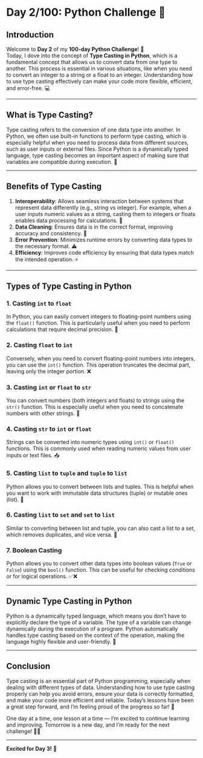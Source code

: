 # Day 2/100: Python Challenge 🚀

## Introduction

Welcome to **Day 2** of my **100-day Python Challenge**! 🎉  
Today, I dove into the concept of **Type Casting in Python**, which is a fundamental concept that allows us to convert data from one type to another. This process is essential in various situations, like when you need to convert an integer to a string or a float to an integer. Understanding how to use type casting effectively can make your code more flexible, efficient, and error-free. 💻

---

## What is Type Casting?

Type casting refers to the conversion of one data type into another. In Python, we often use built-in functions to perform type casting, which is especially helpful when you need to process data from different sources, such as user inputs or external files. Since Python is a dynamically typed language, type casting becomes an important aspect of making sure that variables are compatible during execution. 🔄

---

## Benefits of Type Casting

1. **Interoperability**: Allows seamless interaction between systems that represent data differently (e.g., string vs integer). For example, when a user inputs numeric values as a string, casting them to integers or floats enables data processing for calculations. 🔢
2. **Data Cleaning**: Ensures data is in the correct format, improving accuracy and consistency. 🧹
3. **Error Prevention**: Minimizes runtime errors by converting data types to the necessary format. ⚠️
4. **Efficiency**: Improves code efficiency by ensuring that data types match the intended operation. ⚡

---

## Types of Type Casting in Python

### 1. Casting `int` to `float`
In Python, you can easily convert integers to floating-point numbers using the `float()` function. This is particularly useful when you need to perform calculations that require decimal precision. 🔄

### 2. Casting `float` to `int`
Conversely, when you need to convert floating-point numbers into integers, you can use the `int()` function. This operation truncates the decimal part, leaving only the integer portion. ❌

### 3. Casting `int` or `float` to `str`
You can convert numbers (both integers and floats) to strings using the `str()` function. This is especially useful when you need to concatenate numbers with other strings. 📝

### 4. Casting `str` to `int` or `float`
Strings can be converted into numeric types using `int()` or `float()` functions. This is commonly used when reading numeric values from user inputs or text files. 📥

### 5. Casting `list` to `tuple` and `tuple` to `list`
Python allows you to convert between lists and tuples. This is helpful when you want to work with immutable data structures (tuple) or mutable ones (list). 🔄

### 6. Casting `list` to `set` and `set` to `list`
Similar to converting between list and tuple, you can also cast a list to a set, which removes duplicates, and vice versa. 🔀

### 7. Boolean Casting
Python allows you to convert other data types into boolean values (`True` or `False`) using the `bool()` function. This can be useful for checking conditions or for logical operations. ✅❌

---

## Dynamic Type Casting in Python

Python is a dynamically typed language, which means you don’t have to explicitly declare the type of a variable. The type of a variable can change dynamically during the execution of a program. Python automatically handles type casting based on the context of the operation, making the language highly flexible and user-friendly. 🔄

---

## Conclusion

Type casting is an essential part of Python programming, especially when dealing with different types of data. Understanding how to use type casting properly can help you avoid errors, ensure your data is correctly formatted, and make your code more efficient and reliable. Today’s lessons have been a great step forward, and I’m feeling proud of the progress so far! 💪

One day at a time, one lesson at a time — I’m excited to continue learning and improving. Tomorrow is a new day, and I’m ready for the next challenge! 🚀🌱

---

**Excited for Day 3!** 🚀
